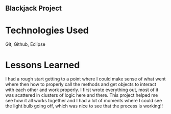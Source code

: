 ## Blackjack Project

# Technologies Used
Git, Github, Eclipse

# Lessons Learned

I had a rough start getting to a point where I could make sense of what went where then how to properly call the methods and get objects to interact with each other and work properly. I first wrote everything out, most of it was scattered in clusters of logic here and there. This project helped me see how it all works together and I had a lot of moments where I could see the light bulb going off, which was nice to see that the process is working!!